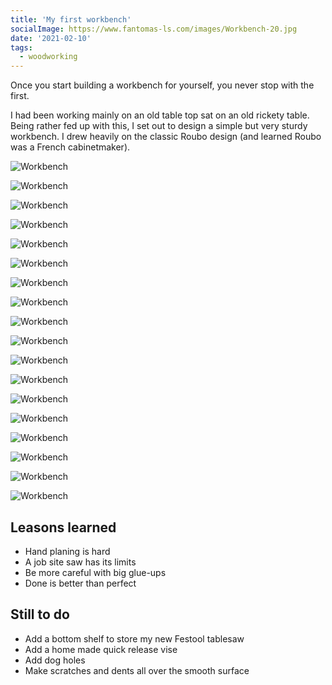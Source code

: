 ```yaml
---
title: 'My first workbench'
socialImage: https://www.fantomas-ls.com/images/Workbench-20.jpg
date: '2021-02-10'
tags:
  - woodworking
---
```


Once you start building a workbench for yourself, you never stop with the first.​

I had been working mainly on an old table top sat on an old rickety table. Being rather fed up with this, I set out to design a simple but very sturdy workbench. I drew heavily on the classic Roubo design (and learned Roubo was a French cabinetmaker).


![Workbench](/images/Workbench-1.jpg "Used reclaimed scaffolding boards to cut the legs and stretchers. Might be Douglas or Oregon pine. Smelled kinda soapy.")

![Workbench](/images/Workbench-2.jpg "Used way too much glue for the legs.")

![Workbench](/images/Workbench-3.jpg "Flattened and squared them up as best as I could using a plane. This sure is hard work.")

![Workbench](/images/Workbench-4.jpg "Straight(ish) and flat(tish).")

![Workbench](/images/Workbench-5.jpg "Marked for the stretchers.")

![Workbench](/images/Workbench-6.jpg "Used half-lap joints.")

![Workbench](/images/Workbench-8.jpg "Glued and screwed the stretchers in place. Starting to look like a workbench already!")

![Workbench](/images/Workbench-9.jpg "In the end I opted for CLS beams for the top as I was not keen on joining 20 hand planed boards for the top.")

![Workbench](/images/Workbench-10.jpg "Cut off the rounded corners and almost destroyed the jobsite saw. Had to replace a bearing in the engine house.")

![Workbench](/images/Workbench-12.jpg "Glued up the top in two parts.")

![Workbench](/images/Workbench-13.jpg "And used just about enough glue.")

![Workbench](/images/Workbench-14.jpg "Ended up with a huge cup in the top. Mental note: use cauls for the next glue-up.")

![Workbench](/images/Workbench-15.jpg "Used a home made router sled to flatten the top. Dust collection is key here if you do not want to drown in saw dust.")

![Workbench](/images/Workbench-16.jpg "Marked where the legs would go. Fitted simple leveling feet based on John Heisz' design.")

![Workbench](/images/Workbench-17.jpg "Simple joinery, best joinery.")

![Workbench](/images/Workbench-18.jpg "Drilled out most of waste using a Forstner bit.")

![Workbench](/images/Workbench-19.jpg "Cut the top to final size.")

![Workbench](/images/Workbench-20.jpg "We have our first workbench! Oiled and ready!")

## Leasons learned
- Hand planing is hard
- A job site saw has its limits
- Be more careful with big glue-ups
- Done is better than perfect

## Still to do
- Add a bottom shelf to store my new Festool tablesaw
- Add a home made quick release vise
- Add dog holes
- Make scratches and dents all over the smooth surface


